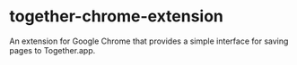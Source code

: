 # together-chrome-extension
An extension for Google Chrome that provides a simple interface for saving pages to Together.app.
